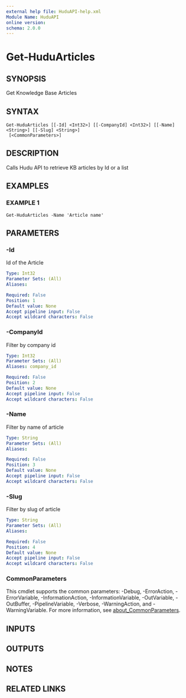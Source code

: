 ```yaml
---
external help file: HuduAPI-help.xml
Module Name: HuduAPI
online version:
schema: 2.0.0
---
```


# Get-HuduArticles

## SYNOPSIS
Get Knowledge Base Articles

## SYNTAX

```
Get-HuduArticles [[-Id] <Int32>] [[-CompanyId] <Int32>] [[-Name] <String>] [[-Slug] <String>]
 [<CommonParameters>]
```

## DESCRIPTION
Calls Hudu API to retrieve KB articles by Id or a list

## EXAMPLES

### EXAMPLE 1
```
Get-HuduArticles -Name 'Article name'
```

## PARAMETERS

### -Id
Id of the Article

```yaml
Type: Int32
Parameter Sets: (All)
Aliases:

Required: False
Position: 1
Default value: None
Accept pipeline input: False
Accept wildcard characters: False
```

### -CompanyId
Filter by company id

```yaml
Type: Int32
Parameter Sets: (All)
Aliases: company_id

Required: False
Position: 2
Default value: None
Accept pipeline input: False
Accept wildcard characters: False
```

### -Name
Filter by name of article

```yaml
Type: String
Parameter Sets: (All)
Aliases:

Required: False
Position: 3
Default value: None
Accept pipeline input: False
Accept wildcard characters: False
```

### -Slug
Filter by slug of article

```yaml
Type: String
Parameter Sets: (All)
Aliases:

Required: False
Position: 4
Default value: None
Accept pipeline input: False
Accept wildcard characters: False
```

### CommonParameters
This cmdlet supports the common parameters: -Debug, -ErrorAction, -ErrorVariable, -InformationAction, -InformationVariable, -OutVariable, -OutBuffer, -PipelineVariable, -Verbose, -WarningAction, and -WarningVariable. For more information, see [about_CommonParameters](http://go.microsoft.com/fwlink/?LinkID=113216).

## INPUTS

## OUTPUTS

## NOTES

## RELATED LINKS
